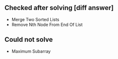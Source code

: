 ## Checked after solving [diff answer]

- Merge Two Sorted Lists
- Remove Nth Node From End Of List

## Could not solve
- Maximum Subarray
